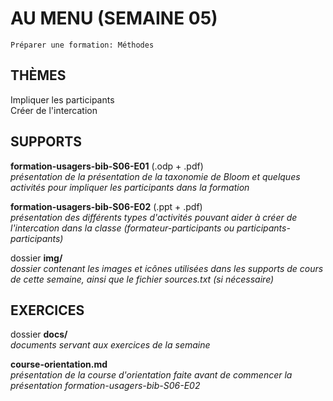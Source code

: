 # AU MENU (SEMAINE 05)

`Préparer une formation: Méthodes`   

## THÈMES
Impliquer les participants   
Créer de l'intercation   

## SUPPORTS
**formation-usagers-bib-S06-E01** (.odp + .pdf)   
*présentation de la présentation de la taxonomie de Bloom et quelques activités pour impliquer les participants dans la formation*   

**formation-usagers-bib-S06-E02** (.ppt + .pdf)   
*présentation des différents types d'activités pouvant aider à créer de l'intercation dans la classe (formateur-participants ou participants-participants)*   

dossier **img/**   
*dossier contenant les images et icônes utilisées dans les supports de cours de cette semaine, ainsi que le fichier sources.txt (si nécessaire)*   

## EXERCICES
dossier **docs/**   
*documents servant aux exercices de la semaine*   

**course-orientation.md**   
*présentation de la course d'orientation faite avant de commencer la présentation formation-usagers-bib-S06-E02*   
